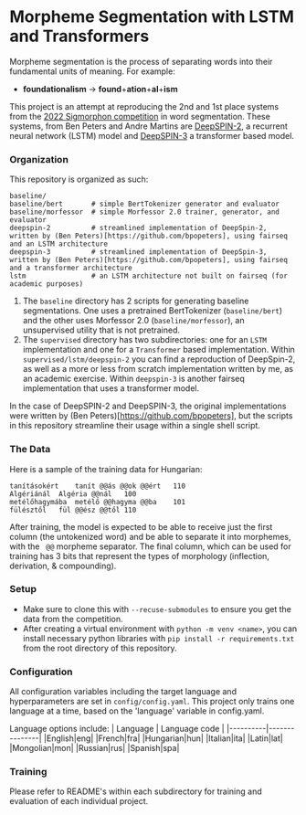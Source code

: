 # Morpheme Segmentation with LSTM and Transformers
Morpheme segmentation is the process of separating words into their fundamental units of meaning. For example:

- **foundationalism** &rarr; **found**+**ation**+**al**+**ism**

This project is an attempt at reproducing the 2nd and 1st place systems from the [2022 Sigmorphon competition](https://github.com/sigmorphon/2022SegmentationST/) in word segmentation. These systems, from Ben Peters and Andre Martins are [DeepSPIN-2](https://aclanthology.org/2022.sigmorphon-1.14/), a recurrent neural network (LSTM) model and [DeepSPIN-3](https://aclanthology.org/2022.sigmorphon-1.14/) a transformer based model.

### Organization
This repository is organized as such:
```
baseline/
baseline/bert       # simple BertTokenizer generator and evaluator
baseline/morfessor  # simple Morfessor 2.0 trainer, generator, and evaluator
deepspin-2          # streamlined implementation of DeepSpin-2, written by (Ben Peters)[https://github.com/bpopeters], using fairseq and an LSTM architecture
deepspin-3          # streamlined implementation of DeepSpin-3, written by (Ben Peters)[https://github.com/bpopeters], using fairseq and a transformer architecture
lstm                # an LSTM architecture not built on fairseq (for academic purposes)
```

1. The `baseline` directory has 2 scripts for generating baseline segmentations. One uses a pretrained BertTokenizer (`baseline/bert`) and the other uses Morfessor 2.0 (`baseline/morfessor`), an unsupervised utility that is not pretrained.
2. The `supervised` directory has two subdirectories: one for an `LSTM` implementation and one for a `Transformer` based implementation. Within `supervised/lstm/deepspin-2` you can find a reproduction of DeepSpin-2, as well as a more or less from scratch implementation written by me, as an academic exercise. Within `deepspin-3` is another fairseq implementation that uses a transformer model.

In the case of DeepSPIN-2 and DeepSPIN-3, the original implementations were written by (Ben Peters)[https://github.com/bpopeters], but the scripts in this repository streamline their usage within a single shell script.

### The Data
Here is a sample of the training data for Hungarian:
```
tanításokért	tanít @@ás @@ok @@ért	110
Algériánál	Algéria @@nál	100
metélőhagymába	metélő @@hagyma @@ba	101
fülésztől	fül @@ész @@től	110
```
After training, the model is expected to be able to receive just the first column (the untokenized word) and be able to separate it into morphemes, with the ` @@` morpheme separator. The final column, which can be used for training has 3 bits that represent the types of morphology (inflection, derivation, & compounding).

### Setup
- Make sure to clone this with `--recuse-submodules` to ensure you get the data from the competition.
- After creating a virtual environment with `python -m venv <name>`, you can install necessary python libraries with `pip install -r requirements.txt` from the root directory of this repository.

### Configuration
All configuration variables including the target language and hyperparameters are set in `config/config.yaml`. This project only trains one language at a time, based on the 'language' variable in config.yaml.

Language options include:
| Language | Language code |
|----------|---------------|
|English|eng|
|French|fra|
|Hungarian|hun|
|Italian|ita|
|Latin|lat|
|Mongolian|mon|
|Russian|rus|
|Spanish|spa|

### Training
Please refer to README's within each subdirectory for training and evaluation of each individual project.



